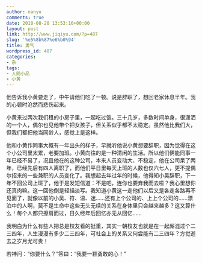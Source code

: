 ```yaml
---
author: nanyu
comments: true
date: 2010-08-20 13:53:10+00:00
layout: post
link: http://www.jiqiyu.com/?p=487
slug: '%e5%8b%87%e6%b0%94'
title: 勇气
wordpress_id: 487
categories:
- 杂
tags:
- 人間小品
- 小黄
---
```


他告诉我小黄要走了，中午请他们吃了一顿。说是辞职了，想回老家休息半年。我的心顿时沧然而悲伤起来。





小黄来过两次我们租的小房子里，一起吃过饭。三十几岁，多数时间单身，很潇洒的一个人，偶尔也见他带个把女孩子，但关系似乎都不太稳定。虽然他比我们大，但我们都把他当同龄人，感觉上是这样。





他和小黄作同事大概有一年出头的样子，早就听他说小黄想要辞职，因为觉得在这个小公司里太累，老要加班。小黄向往的是一种清闲的生活。所以他们俩能同事一年已经不易了，况且他在的这种公司，本来人员变动大、不稳定，他在公司呆了两年，已经先后有四人离职了，而他们平日里每天上班的人数也仅六七人，更不提偶尔招来的一些兼职的人员变化了。我想起去年过年的时候，他得知小吴辞职，下一年不回公司上班了，他于是发短信道：不是吧，连你也要弃我而去啦？我心里想你还真肉嘛。这一回他倒是轻描淡写。我知道小黄这一走他们以后又是各走各路再不见面了，就像以前的小吴、符、温、迷……还有上个公司的、上上个公司的……漂泊中的人啊，莫不是生命中这些无头无续的关系在身体里只会越来越多？这又算什么！每个人都只擦肩而过，日久经年后回忆亦无从回忆……





我明白为什么有些人把总是校友看的挺重，其实一朝校友也就是在一起厮混过个二三四年，人生漫漫有多少二三四年，可社会上的关系又何尝能有二三四年？方觉逝去之岁月尤可贵！





若神问：“你要什么？”答曰：“我要一颗勇敢的心！”



